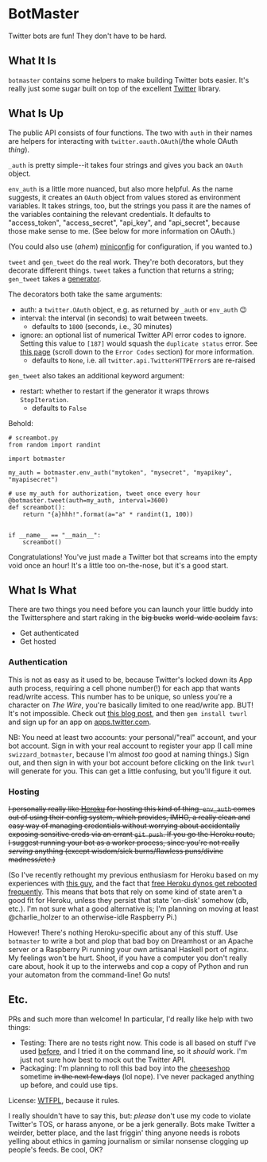 # BotMaster

Twitter bots are fun! They don't have to be hard.

## What It Is

`botmaster` contains some helpers to make building Twitter bots easier. It's
really just some sugar built on top of the excellent
[Twitter](http://mike.verdone.ca/twitter/) library.

## What Is Up

The public API consists of four functions. The two with `auth` in their names
are helpers for interacting with `twitter.oauth.OAuth`(/the whole OAuth
*thing*).

`_auth` is pretty simple--it takes four strings and gives you back an `OAuth` object.

`env_auth` is a little more nuanced, but also more helpful. As the
name suggests, it creates an `OAuth` object from values stored as
environment variables. It takes strings, too, but the strings you
pass it are the names of the variables containing the relevant
credentials. It defaults to "access_token", "access_secret",
"api_key", and "api_secret", because those make sense to me.
(See below for more information on OAuth.)

(You could also use (*ahem*)
[miniconfig](https://github.com/swizzard/miniconfig) for configuration, if you
wanted to.)

`tweet` and `gen_tweet` do the real work. They're both decorators, but
they decorate different things. `tweet` takes a function that returns
a string; `gen_tweet` takes a [generator](https://wiki.python.org/moin/Generators).

The decorators both take the same arguments:
  * auth: a `twitter.OAuth` object, e.g. as returned by `_auth` or `env_auth` :wink:
  * interval: the interval (in seconds) to wait between tweets.
    * defaults to `1800` (seconds, i.e., 30 minutes)
  * ignore: an optional list of numerical Twitter API error codes to ignore.
    Setting this value to `[187]` would squash the `duplicate status` error.
    See [this page](https://dev.twitter.com/overview/api/response-codes)
    (scroll down to the `Error Codes` section) for more information.
    * defaults to `None`, i.e. all `twitter.api.TwitterHTTPError`s are
      re-raised

`gen_tweet` also takes an additional keyword argument:
  * restart: whether to restart if the generator it wraps throws
    `StopIteration`.
    * defaults to `False`

Behold:

    # screambot.py
    from random import randint

    import botmaster

    my_auth = botmaster.env_auth("mytoken", "mysecret", "myapikey", "myapisecret")

    # use my_auth for authorization, tweet once every hour
    @botmaster.tweet(auth=my_auth, interval=3600)
    def screambot():
        return "{a}hhh!".format(a="a" * randint(1, 100))


    if __name__ == "__main__":
        screambot()


Congratulations! You've just made a Twitter bot that screams into the
empty void once an hour! It's a little too on-the-nose, but it's a good start.

## What Is What

There are two things you need before you can launch your little buddy
into the Twittersphere and start raking in the ~~big bucks~~ ~~world-wide acclaim~~ favs:
  * Get authenticated
  * Get hosted

### Authentication

This is not as easy as it used to be, because Twitter's locked down its App
auth process, requiring a cell phone number(!) for each app that wants
read/write access. This number has to be unique, so unless you're a character
on *The Wire*, you're basically limited to one read/write app. BUT!
It's not impossible. Check out [this blog post](http://dghubble.com/blog/posts/twitter-app-write-access-and-bots/),
and then `gem install twurl` and sign up for an app on [apps.twitter.com](https://apps.twitter.com).

NB: You need at least two accounts: your personal/"real" account, and your bot account.
Sign in with your real account to register your app (I call mine `swizzard_botmaster`,
because I'm almost *too* good at naming things.) Sign out, and then sign in with your
bot account before clicking on the link `twurl` will generate for you. This can get
a little confusing, but you'll figure it out.

### Hosting

~~I personally really like [Heroku](http://www.heroku.com) for hosting this
kind of thing. `env_auth` comes out of using their config system, which
provides, IMHO, a really clean and easy way of managing credentials without
worrying about accidentally exposing sensitive creds via an errant `git push`.
If you go the Heroku route, I suggest running your bot as a worker process,
since you're not really *serving* anything (except wisdom/sick burns/flawless
puns/divine madness/etc.)~~

(So I've recently rethought my previous enthusiasm for Heroku based on my
experiences with [this guy](https://twitter.com/charlie_holzer), and the fact
that [free Heroku dynos get rebooted
frequently](https://devcenter.heroku.com/articles/dyno-sleeping). This means
that bots that rely on some kind of state aren't a good fit for Heroku, unless
they persist that state 'on-disk' somehow (db, etc.). I'm not sure what a good
alternative is; I'm planning on moving at least @charlie_holzer to an
otherwise-idle Raspberry Pi.)

However! There's nothing Heroku-specific about any of this stuff. Use `botmaster` to write
a bot and plop that bad boy on Dreamhost or an Apache server or a Raspberry Pi running your
own artisanal Haskell port of nginx. My feelings won't be hurt. Shoot, if you have a computer
you don't really care about, hook it up to the interwebs and cop a copy of Python and run your
automaton from the command-line! Go nuts!

## Etc.

PRs and such more than welcome! In particular, I'd really like help with two things:
  * Testing: There are no tests right now. This code is all based on stuff I've used
  [before](https://github.com/swizzard/sys_bot), and I tried it on the command line,
  so it *should* work. I'm just not sure how best to mock out the Twitter API.
  * Packaging: I'm planning to roll this bad boy into the
    [cheeseshop](https://pypi.python.org) sometime ~~in the next few days~~
    (lol nope). I've never packaged anything up before, and could use tips.

License: [WTFPL](http://www.wtfpl.net/), because it rules.

I really shouldn't have to say this, but: *please* don't use my code to violate Twitter's
TOS, or harass anyone, or be a jerk generally. Bots make Twitter a weirder, better place,
and the last friggin' thing anyone needs is robots yelling about ethics in gaming journalism
or similar nonsense clogging up people's feeds. Be cool, OK?
